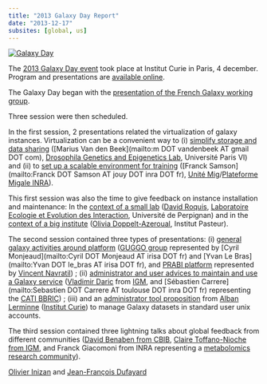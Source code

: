 ```yaml
---
title: "2013 Galaxy Day Report"
date: "2013-12-17"
subsites: [global, us]
---
```

<div class='right'><a href='http://wiki.sb-roscoff.fr/ifb/index.php/Accueil'><img src="/images/logos/GalaxyIFB.png" alt="Galaxy Day" /></a></div>

The [2013 Galaxy Day event](http://wiki.sb-roscoff.fr/ifb/index.php/Accueil) took place at Institut Curie in Paris, 4 december.  Program and presentations are [available online](http://wiki.sb-roscoff.fr/ifb/index.php/Accueil).

The Galaxy Day began with the [presentation of the French Galaxy working group](https://depot.galaxyproject.org/hub/attachments/documents/presentations/2013GalaxyDayIFBGalaxyWorkingGroup.pdf).

Three session were then scheduled.

In the first session, 2 presentations related the virtualization of galaxy instances.
Virtualization can be a convenient way to (i) [simplify storage and data sharing](https://depot.galaxyproject.org/hub/attachments/documents/presentations/2013GalaxyDayFlexibleVirtualization.pdf) ([Marius Van den Beek](mailto:m DOT vandenbeek AT gmail DOT com), [Drosophila Genetics and Epigenetics Lab](http://drosophile.org/GEDlab/?page_id=760), Université Paris VI) and (ii) to [set up a scalable environment for training](https://depot.galaxyproject.org/hub/attachments/documents/presentations/2013GalaxyDayVirtualMachineCloudTraining.pdf) ([Franck Samson](mailto:Franck DOT Samson AT jouy DOT inra DOT fr), [Unité Mig](http://mig.jouy.inra.fr/)/[Plateforme Migale INRA](http://migale.jouy.inra.fr/)).

This first session was also the time to give feedback on instance installation and maintenance:
In the [context of a small lab](https://depot.galaxyproject.org/hub/attachments/documents/presentations/2013GalaxyDayForTheRestOfUs.pdf) ([David Roquis](http://2ei.univ-perp.fr/?page_id=388), [Laboratoire Ecologie et Evolution des Interaction](http://2ei.univ-perp.fr/), Université de Perpignan) and in the [context of a big institute](https://depot.galaxyproject.org/hub/attachments/documents/presentations/2013GalaxyDayGalaxyPasteur.pdf) ([Olivia Doppelt-Azeroual](https://www.researchgate.net/profile/Olivia_Doppelt-Azeroual/), Institut Pasteur).

The second session contained three types of presentations: (i) [general galaxy activities around platform](https://depot.galaxyproject.org/hub/attachments/documents/presentations/2013GDayGUGGO.pdf) ([GUGGO group](https://www.e-biogenouest.org/groups/guggo) represented by [Cyril Monjeaud](mailto:Cyril DOT Monjeaud AT irisa DOT fr) and [Yvan Le Bras](mailto:Yvan DOT le_bras AT irisa DOT fr), and [PRABI platform](https://depot.galaxyproject.org/hub/attachments/documents/presentations/2013GDayPRABI.pdf) represented by [Vincent Navratil](http://vinavratil.free.fr/)) ; (ii) [administrator and user advices to maintain and use a Galaxy service](https://depot.galaxyproject.org/hub/attachments/documents/presentations/2013GalaxyDayCATI_BBRIC.pdf) ([Vladimir Daric](http://www.igmors.u-psud.fr/spip.php?article773&lang=fr) from [IGM](http://www.igmors.u-psud.fr/?lang=fr), and [Sébastien Carrere](mailto:Sebastien DOT Carrere AT toulouse DOT inra DOT fr) representing the [CATI BBRIC](http://cati-bbric.toulouse.inra.fr/)) ; (iii) and an [administrator tool proposition](https://depot.galaxyproject.org/hub/attachments/documents/presentations/2013GalaxyDayIntegration.pdf) from [Alban Lerminne](http://u900.curie.fr/en/profile/alban-lermine-00587) ([Institut Curie](http://curie.fr/)) to manage Galaxy datasets in standard user unix accounts.

The third session contained three lightning talks about global feedback from different communities ([David Benaben from CBIB](https://depot.galaxyproject.org/hub/attachments/documents/presentations/2013GalaxyDayCBIB.pdf), [Claire Toffano-Nioche from IGM](https://depot.galaxyproject.org/hub/attachments/documents/presentations/2013GalaxyDayWorkflow.pdf), and Franck Giacomoni from INRA representing a [metabolomics research community](https://depot.galaxyproject.org/hub/attachments/documents/presentations/2013GalaxyDayMetabolic.pdf)).

[Olivier Inizan](https://urgi.versailles.inra.fr/About-us/Team/Genome-analysis/Olivier-Inizan) and [Jean-François Dufayard](https://sites.google.com/site/jeanfrancoisdufayard/)
